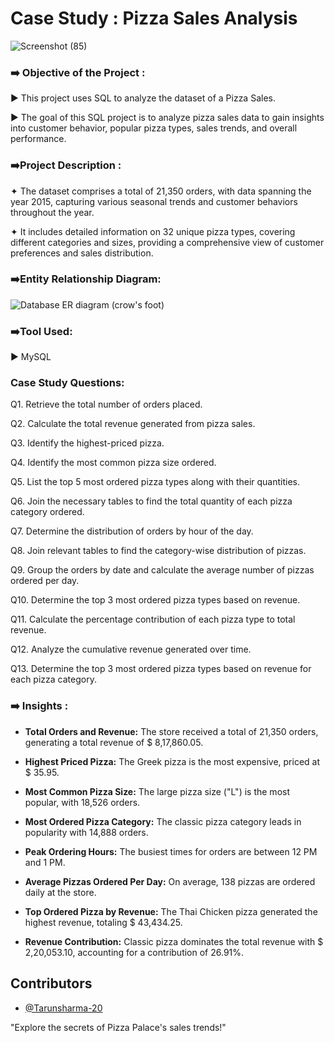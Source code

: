 # Case Study : Pizza Sales Analysis

![Screenshot (85)](https://github.com/user-attachments/assets/22eb799d-6a98-45be-9ded-233e8cb8c52e)

### ➡️ Objective of the Project :
► This project uses SQL to analyze the dataset of a Pizza Sales.

► The goal of this SQL project is to analyze pizza sales data to gain insights into customer behavior, popular
pizza types, sales trends, and overall performance.

### ➡️Project Description :

✦ The dataset comprises a total of 21,350 orders, with data spanning the year 2015, capturing various seasonal trends and customer behaviors throughout the year.

✦ It includes detailed information on 32 unique pizza types, covering different categories and sizes, providing a comprehensive view of customer preferences and sales distribution.

### ➡️Entity Relationship Diagram:

![Database ER diagram (crow's foot)](https://github.com/user-attachments/assets/1f68f451-232a-437e-8d8d-828e3f060aba)

### ➡️Tool Used:

► MySQL

### Case Study Questions:

Q1. Retrieve the total number of orders placed.

Q2. Calculate the total revenue generated from pizza sales.

Q3. Identify the highest-priced pizza.

Q4. Identify the most common pizza size ordered.

Q5. List the top 5 most ordered pizza types along with their quantities.

Q6. Join the necessary tables to find the total quantity of each pizza category ordered.

Q7. Determine the distribution of orders by hour of the day.

Q8. Join relevant tables to find the category-wise distribution of pizzas.

Q9. Group the orders by date and calculate the average number of pizzas ordered per day.

Q10. Determine the top 3 most ordered pizza types based on revenue.

Q11. Calculate the percentage contribution of each pizza type to total revenue.

Q12. Analyze the cumulative revenue generated over time.

Q13. Determine the top 3 most ordered pizza types based on revenue for each pizza category.

### ➡️ Insights :

- **Total Orders and Revenue:** The store received a total of 21,350 orders, generating a total revenue of 
     $ 8,17,860.05.

- **Highest Priced Pizza:** The Greek pizza is the most expensive, priced at $ 35.95.

- **Most Common Pizza Size:** The large pizza size ("L") is the most popular, with 18,526 orders.

- **Most Ordered Pizza Category:** The classic pizza category leads in popularity with 14,888 orders.

- **Peak Ordering Hours:** The busiest times for orders are between 12 PM and 1 PM.

- **Average Pizzas Ordered Per Day:** On average, 138 pizzas are ordered daily at the store.

- **Top Ordered Pizza by Revenue:** The Thai Chicken pizza generated the highest revenue, totaling 
     $ 43,434.25.

- **Revenue Contribution:** Classic pizza dominates the total revenue with $ 2,20,053.10, accounting for a contribution of 26.91%.

## Contributors
- [@Tarunsharma-20](https://github.com/Tarunsharma-20)

"Explore the secrets of Pizza Palace's sales trends!"
